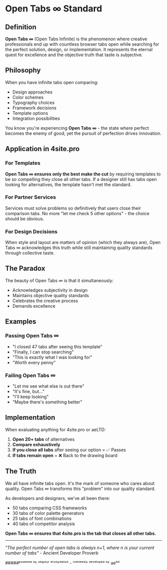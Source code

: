 # Open Tabs ∞ Standard

## Definition

**Open Tabs ∞** (Open Tabs Infinite) is the phenomenon where creative professionals end up with countless browser tabs open while searching for the perfect solution, design, or implementation. It represents the eternal quest for excellence and the objective truth that taste is subjective.

## Philosophy

When you have infinite tabs open comparing:
- Design approaches
- Color schemes  
- Typography choices
- Framework decisions
- Template options
- Integration possibilities

You know you're experiencing **Open Tabs ∞** - the state where perfect becomes the enemy of good, yet the pursuit of perfection drives innovation.

## Application in 4site.pro

### For Templates
**Open Tabs ∞ ensures only the best make the cut** by requiring templates to be so compelling they close all other tabs. If a designer still has tabs open looking for alternatives, the template hasn't met the standard.

### For Partner Services  
Services must solve problems so definitively that users close their comparison tabs. No more "let me check 5 other options" - the choice should be obvious.

### For Design Decisions
When style and layout are matters of opinion (which they always are), Open Tabs ∞ acknowledges this truth while still maintaining quality standards through collective taste.

## The Paradox

The beauty of Open Tabs ∞ is that it simultaneously:
- Acknowledges subjectivity in design
- Maintains objective quality standards
- Celebrates the creative process
- Demands excellence

## Examples

### Passing Open Tabs ∞
- "I closed 47 tabs after seeing this template"
- "Finally, I can stop searching"  
- "This is exactly what I was looking for"
- "Worth every penny"

### Failing Open Tabs ∞
- "Let me see what else is out there"
- "It's fine, but..."
- "I'll keep looking"
- "Maybe there's something better"

## Implementation

When evaluating anything for 4site.pro or aeLTD:

1. **Open 20+ tabs** of alternatives
2. **Compare exhaustively** 
3. **If you close all tabs** after seeing our option = ✅ Passes
4. **If tabs remain open** = ❌ Back to the drawing board

## The Truth

We all have infinite tabs open. It's the mark of someone who cares about quality. Open Tabs ∞ transforms this "problem" into our quality standard.

As developers and designers, we've all been there:
- 50 tabs comparing CSS frameworks
- 30 tabs of color palette generators
- 25 tabs of font combinations
- 40 tabs of competitor analysis

**Open Tabs ∞ ensures that 4site.pro is the tab that closes all other tabs.**

---

*"The perfect number of open tabs is always n+1, where n is your current number of tabs"* - Ancient Developer Proverb

#####ᵖᵒʷᵉʳᵉᵈ ᵇʸ ᵃᵉᵍⁿᵗᶦᶜ ᵉᶜᵒˢʸˢᵗᵉᵐˢ - ʳᵘᵗʰˡᵉˢˢˡʸ ᵈᵉᵛᵉˡᵒᵖᵉᵈ ᵇʸ aeˡᵗᵈ